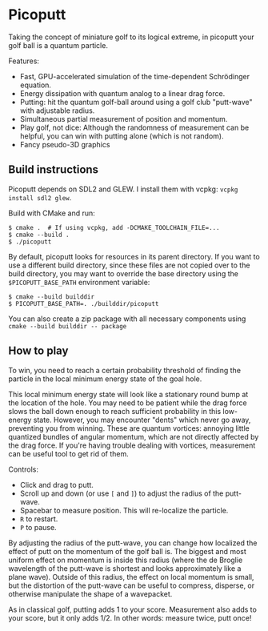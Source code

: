 # Picoputt
Taking the concept of miniature golf to its logical extreme, in picoputt your golf ball is a quantum particle.

Features:
* Fast, GPU-accelerated simulation of the time-dependent Schrödinger equation.
* Energy dissipation with quantum analog to a linear drag force.
* Putting: hit the quantum golf-ball around using a golf club "putt-wave" with adjustable radius.
* Simultaneous partial measurement of position and momentum.
* Play golf, not dice: Although the randomness of measurement can be helpful, you can win with putting alone (which is not random).
* Fancy pseudo-3D graphics


## Build instructions
Picoputt depends on SDL2 and GLEW.  I install them with vcpkg: `vcpkg install sdl2 glew`.

Build with CMake and run:
```shell
$ cmake .  # If using vcpkg, add -DCMAKE_TOOLCHAIN_FILE=...
$ cmake --build .
$ ./picoputt
```

By default, picoputt looks for resources in its parent directory.  If you want to use a different build directory, since
these files are not copied over to the build directory, you may want to override the base directory using the
`$PICOPUTT_BASE_PATH` environment variable:
```shell
$ cmake --build builddir
$ PICOPUTT_BASE_PATH=. ./builddir/picoputt
```

You can also create a zip package with all necessary components using
`cmake --build builddir -- package`


## How to play
To win, you need to reach a certain probability threshold of finding the
particle in the local minimum energy state of the goal hole.

This local minimum energy state will look like a stationary round bump
at the location of the hole.  You may need to be patient while the drag
force slows the ball down enough to reach sufficient probability in this
low-energy state.  However, you may encounter "dents" which never go
away, preventing you from winning.  These are quantum vortices: annoying
little quantized bundles of angular momentum, which are not directly
affected by the drag force.  If you're having trouble dealing with
vortices, measurement can be useful tool to get rid of them.

Controls:
* Click and drag to putt.
* Scroll up and down (or use `[` and `]`) to adjust the radius of the putt-wave.
* Spacebar to measure position.  This will re-localize the particle.
* `R` to restart.
* `P` to pause.

By adjusting the radius of the putt-wave, you can change how localized the effect of putt on the momentum of the golf
ball is.  The biggest and most uniform effect on momentum is inside this radius (where the de Broglie wavelength of the
putt-wave is shortest and looks approximately like a plane wave).  Outside of this radius, the effect on local momentum
is small, but the distortion of the putt-wave can be useful to compress, disperse, or otherwise manipulate the shape of
a wavepacket. 

As in classical golf, putting adds 1 to your score.  Measurement also adds to your score, but it only adds 1/2.
In other words: measure twice, putt once!
